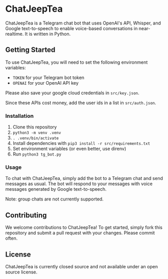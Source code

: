 # ChatJeepTea

ChatJeepTea is a Telegram chat bot that uses OpenAI's API, Whisper, and Google text-to-speech to enable voice-based conversations in near-realtime. It is written in Python.

## Getting Started

To use ChatJeepTea, you will need to set the following environment variables:
- `TOKEN` for your Telegram bot token
- `OPENAI` for your OpenAI API key

Please also save your google cloud credentials in `src/key.json`.

Since these APIs cost money, add the user ids in a list in `src/auth.json`.

### Installation

1. Clone this repository
1. `python3 -m venv .venv`
1. `. .venv/bin/activate`
1. Install dependencies with `pip3 install -r src/requirements.txt`
1. Set environment variables (or even better, use direnv)
1. Run `python3 tg_bot.py`

### Usage

To chat with ChatJeepTea, simply add the bot to a Telegram chat and send messages as usual. The bot will respond to your messages with voice messages generated by Google text-to-speech. 

Note: group chats are not currently supported.

## Contributing

We welcome contributions to ChatJeepTea! To get started, simply fork this repository and submit a pull request with your changes. Please commit often. 

## License

ChatJeepTea is currently closed source and not available under an open source license.